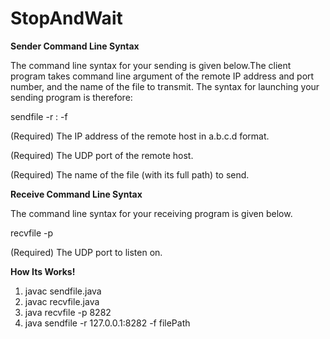 # StopAndWait

<b>Sender Command Line Syntax</b>

The command line syntax for your sending is given below.The client program takes command line argument
of the remote IP address and port number, and the name of the file to transmit. The syntax for launching your
sending program is therefore:

sendfile -r <recv host>:<recv port> -f <filename>

<recv host> (Required) The IP address of the remote host in a.b.c.d format.

<recv port> (Required) The UDP port of the remote host.

<filename> (Required) The name of the file (with its full path) to send.

<b>Receive Command Line Syntax</b>

The command line syntax for your receiving program is given below.

recvfile -p <recv port>

<recv port> (Required) The UDP port to listen on.


<b> How Its Works! </b>

1. javac sendfile.java
2. javac recvfile.java
3. java recvfile -p 8282
4. java sendfile -r 127.0.0.1:8282 -f filePath

